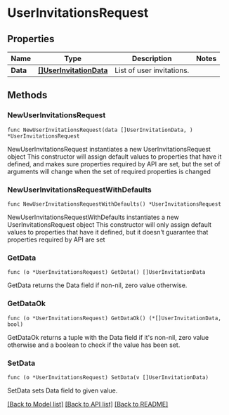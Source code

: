 # UserInvitationsRequest

## Properties

Name | Type | Description | Notes
---- | ---- | ----------- | ------
**Data** | [**[]UserInvitationData**](UserInvitationData.md) | List of user invitations. | 

## Methods

### NewUserInvitationsRequest

`func NewUserInvitationsRequest(data []UserInvitationData, ) *UserInvitationsRequest`

NewUserInvitationsRequest instantiates a new UserInvitationsRequest object
This constructor will assign default values to properties that have it defined,
and makes sure properties required by API are set, but the set of arguments
will change when the set of required properties is changed

### NewUserInvitationsRequestWithDefaults

`func NewUserInvitationsRequestWithDefaults() *UserInvitationsRequest`

NewUserInvitationsRequestWithDefaults instantiates a new UserInvitationsRequest object
This constructor will only assign default values to properties that have it defined,
but it doesn't guarantee that properties required by API are set

### GetData

`func (o *UserInvitationsRequest) GetData() []UserInvitationData`

GetData returns the Data field if non-nil, zero value otherwise.

### GetDataOk

`func (o *UserInvitationsRequest) GetDataOk() (*[]UserInvitationData, bool)`

GetDataOk returns a tuple with the Data field if it's non-nil, zero value otherwise
and a boolean to check if the value has been set.

### SetData

`func (o *UserInvitationsRequest) SetData(v []UserInvitationData)`

SetData sets Data field to given value.



[[Back to Model list]](../README.md#documentation-for-models) [[Back to API list]](../README.md#documentation-for-api-endpoints) [[Back to README]](../README.md)


